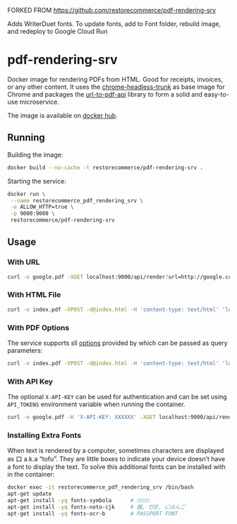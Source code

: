 

FORKED FROM https://github.com/restorecommerce/pdf-rendering-srv

Adds WriterDuet fonts. To update fonts, add to Font folder, rebuild image, and redeploy to Google Cloud Run

# pdf-rendering-srv

Docker image for rendering PDFs from HTML. Good for receipts, invoices, or any other content.
It uses the [chrome-headless-trunk](https://github.com/alpeware/chrome-headless-trunk)
as base image for Chrome and packages the [url-to-pdf-api](https://github.com/alvarcarto/url-to-pdf-api)
library to form a solid and easy-to-use microservice.

The image is available on [docker hub](https://hub.docker.com/repository/docker/restorecommerce/pdf-rendering-srv).

## Running

Building the image:

```sh
docker build --no-cache -t restorecommerce/pdf-rendering-srv .
```

Starting the service:

```sh
docker run \
 --name restorecommerce_pdf_rendering_srv \
 -e ALLOW_HTTP=true \
 -p 9000:9000 \
 restorecommerce/pdf-rendering-srv
```

## Usage

### With URL

```sh
curl -o google.pdf -XGET localhost:9000/api/render?url=http://google.com
```

### With HTML File

```sh
curl -o index.pdf -XPOST -d@index.html -H 'content-type: text/html' 'localhost:9000/api/render'
```

### With PDF Options

The service supports sll [options](https://github.com/alvarcarto/url-to-pdf-api#get-apirender) provided by which can be passed as query
parameters:

```sh
curl -o index.pdf -XPOST -d@index.html -H 'content-type: text/html' 'localhost:9000/api/render?pdf.margin.top=100px&pdf.margin.bottom=100px&pdf.displayHeaderFooter=true&pdf.footerTemplate=%3Cdiv%20style=%22width:100%25%22%3E%3Cp%20style=%22padding-right:1cm;text-align:right;font-size:10px;%20%22%3Epage%20%3Cspan%20class=%22pageNumber%22%3E%3C/span%3E%20of%20%3Cspan%20class=%22totalPages%22%3E%3C/p%3E'
```

### With API Key

The optional `X-API-KEY` can be used for authentication and can be set using `API_TOKENS` environment variable when running the container.

```sh
curl -o google.pdf -H 'X-API-KEY: XXXXXX' -XGET localhost:9000/api/render?url=http://google.com
```

### Installing Extra Fonts

When text is rendered by a computer, sometimes characters are displayed as 口 a.k.a “tofu”. They are little boxes to indicate your device doesn’t have a font to display the text. To solve this additional fonts can be installed with in the container:

```sh
docker exec -it restorecommerce_pdf_rendering_srv /bin/bash
apt-get update
apt-get install -yq fonts-symbola      # 🙄🙄🙄
apt-get install -yq fonts-noto-cjk     # 囍, 언문, にほんご
apt-get install -yq fonts-ocr-b        # PASSPORT FONT
```
